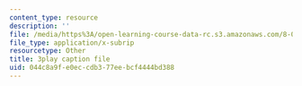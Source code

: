 ```yaml
---
content_type: resource
description: ''
file: /media/https%3A/open-learning-course-data-rc.s3.amazonaws.com/8-01sc-classical-mechanics-fall-2016/044c8a9fe0eccdb377eebcf4444bd388_z5JfWSocZUQ.srt
file_type: application/x-subrip
resourcetype: Other
title: 3play caption file
uid: 044c8a9f-e0ec-cdb3-77ee-bcf4444bd388
---
```

